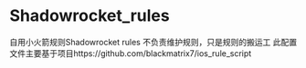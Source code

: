 # Shadowrocket_rules
自用小火箭规则Shadowrocket rules
不负责维护规则，只是规则的搬运工
此配置文件主要基于项目https://github.com/blackmatrix7/ios_rule_script

